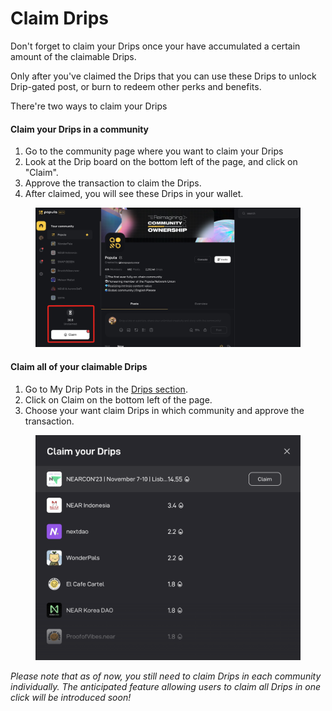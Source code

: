 # Claim Drips

Don't forget to claim your Drips once your have accumulated a certain amount of the claimable Drips.

Only after you've claimed the Drips that you can use these Drips to unlock Drip-gated post, or burn to redeem other perks and benefits.

There're two ways to claim your Drips

#### Claim your Drips in a community

1. Go to the community page where you want to claim your Drips
2. Look at the Drip board on the bottom left of the page, and click on "Claim".
3. Approve the transaction to claim the Drips.&#x20;
4. After claimed, you will see these Drips in your wallet.

<figure><img src="../.gitbook/assets/image.png" alt=""><figcaption></figcaption></figure>

#### Claim all of your claimable Drips&#x20;

1. Go to My Drip Pots in the [Drips section](../getting-started/navigate-popula.md#drips-section).
2. Click on Claim on the bottom left of the page.
3. Choose your want claim Drips in which community and approve the transaction.

<figure><img src="../.gitbook/assets/image (1).png" alt=""><figcaption></figcaption></figure>

_Please note that as of now, you still need to claim Drips in each community individually. The anticipated feature allowing users to claim all Drips in one click will be introduced soon!_
